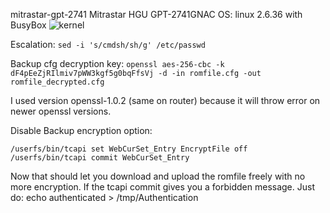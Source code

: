 mitrastar-gpt-2741
Mitrastar HGU GPT-2741GNAC 
OS: linux 2.6.36 with BusyBox
![kernel](https://github.com/alpacin0/mitrastar-gpt-2741/assets/16215180/c79601fe-73f3-4586-98d5-1344c0a1d7a8)

Escalation:
```sed -i 's/cmdsh/sh/g' /etc/passwd```

Backup cfg decryption key:
```openssl aes-256-cbc -k dF4pEeZjRIlmiv7pWW3kgf5g0bqFfsVj -d -in romfile.cfg -out romfile_decrypted.cfg```

I used version openssl-1.0.2 (same on router) because it will throw error on newer openssl versions.

Disable Backup encryption option:
```
/userfs/bin/tcapi set WebCurSet_Entry EncryptFile off
/userfs/bin/tcapi commit WebCurSet_Entry
```

Now that should let you download and upload the romfile freely with no more encryption.
If the tcapi commit gives you a forbidden message. Just do:
echo authenticated > /tmp/Authentication

